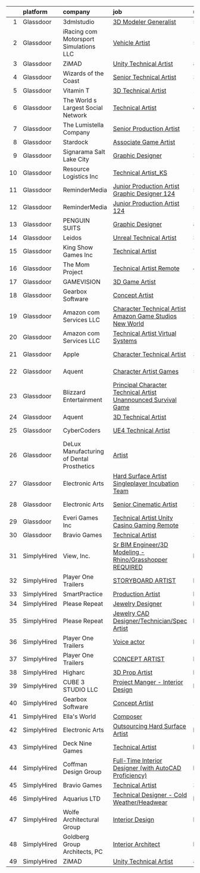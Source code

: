 

|    | platform    | company                                   | job                                                                                                                                                                                                                                                                                                                                                                                                                                                                                                                                                                                                                                                                                                                                                                                                                                                                                                                                                                                                                                                                                                                                                                                                                                                                                                                                          | update_time   | location           |
|---:|:------------|:------------------------------------------|:---------------------------------------------------------------------------------------------------------------------------------------------------------------------------------------------------------------------------------------------------------------------------------------------------------------------------------------------------------------------------------------------------------------------------------------------------------------------------------------------------------------------------------------------------------------------------------------------------------------------------------------------------------------------------------------------------------------------------------------------------------------------------------------------------------------------------------------------------------------------------------------------------------------------------------------------------------------------------------------------------------------------------------------------------------------------------------------------------------------------------------------------------------------------------------------------------------------------------------------------------------------------------------------------------------------------------------------------|:--------------|:-------------------|
|  1 | Glassdoor   | 3dmlstudio                                | [3D Modeler Generalist](https://www.glassdoor.com/partner/jobListing.htm?pos=120&ao=1136043&s=58&guid=000001817ab685b9a06ea1ad41a30f48&src=GD_JOB_AD&t=SR&vt=w&ea=1&cs=1_948e0f95&cb=1655621191450&jobListingId=1007937621655&jrtk=3-0-1g5tbd1esi6i0801-1g5tbd1f9i4nf800-a5ec0963a6c8bc4d-)                                                                                                                                                                                                                                                                                                                                                                                                                                                                                                                                                                                                                                                                                                                                                                                                                                                                                                                                                                                                                                                  | 5d            | Remote             |
|  2 | Glassdoor   | iRacing com Motorsport Simulations  LLC   | [Vehicle Artist](https://www.glassdoor.com/partner/jobListing.htm?pos=101&ao=1110586&s=58&guid=000001817ab685b9a06ea1ad41a30f48&src=GD_JOB_AD&t=SR&vt=w&ea=1&cs=1_a1634fc4&cb=1655621191447&jobListingId=1007936151612&cpc=5B877AD962FD223B&jrtk=3-0-1g5tbd1esi6i0801-1g5tbd1f9i4nf800-9b56a0ebc0795f4c--6NYlbfkN0DLWr0FuvwmpNY589ecXM0wpB-l41nBtAe9mv-PvJGiqS8grPhOTjP6H2aRg2hn71w1cj_zJXm9QXQQoyJiaBGHbTQAC-qg5LH8UJ7epqLPYupTEdmcvi3K9BcK2I5NbQ7MQfOXL0s0m2Cwlu6jeZG5d2fQtaMK-0pbhJbrKbZmwkmpr7A5i38LBtpWCYhzaLMOwrxf4Nqu-SZuWbOr1rqvacx5sQpJEk1JLDxBE9lEujDRqhFzzsWuB1Gr32wCo_9XGgqm-p7mRfQaEXKfrRbsWM-wjoZwQaYLmSDCiSeo7Q9gkaZeUyYwUJ1UqjTdfP4c4GL_8hJqA6u0cR3k3L-4D2S9cMQHOz9JSDQI7I52ZH5Sn59gNByQaxw_Rdhe9mnS3wM-v1CiAEUQj96RA150EwEO6qUR3QyC2NU9nShOFMGGeL8MJD_PxRa3nozWMj0BJAlpb6yOQFtQUdgAF78qfhZP_eU6jvDCsS7_daI9LsHhjOjjPLaI0cCO1iVGPZw%3D)                                                                                                                                                                                                                                                                                                                                                                                                                                                                                      | 5d            | Chelmsford, MA     |
|  3 | Glassdoor   | ZiMAD                                     | [Unity Technical Artist](https://www.glassdoor.com/partner/jobListing.htm?pos=119&ao=1136043&s=58&guid=000001817ab685b9a06ea1ad41a30f48&src=GD_JOB_AD&t=SR&vt=w&cs=1_32fe851f&cb=1655621191450&jobListingId=1007931535655&jrtk=3-0-1g5tbd1esi6i0801-1g5tbd1f9i4nf800-59ee458019209e8d-)                                                                                                                                                                                                                                                                                                                                                                                                                                                                                                                                                                                                                                                                                                                                                                                                                                                                                                                                                                                                                                                      | 8d            | Remote             |
|  4 | Glassdoor   | Wizards of the Coast                      | [Senior Technical Artist](https://www.glassdoor.com/partner/jobListing.htm?pos=130&ao=1136043&s=58&guid=000001817ab685b9a06ea1ad41a30f48&src=GD_JOB_AD&t=SR&vt=w&ea=1&cs=1_487b1f7a&cb=1655621191455&jobListingId=1007942802386&jrtk=3-0-1g5tbd1esi6i0801-1g5tbd1f9i4nf800-2e8120c95d0ca352-)                                                                                                                                                                                                                                                                                                                                                                                                                                                                                                                                                                                                                                                                                                                                                                                                                                                                                                                                                                                                                                                | 3d            | Raleigh, NC        |
|  5 | Glassdoor   | Vitamin T                                 | [3D Technical Artist](https://www.glassdoor.com/partner/jobListing.htm?pos=116&ao=1110586&s=58&guid=000001817ab685b9a06ea1ad41a30f48&src=GD_JOB_AD&t=SR&vt=w&cs=1_3472a99c&cb=1655621191449&jobListingId=1007924250804&cpc=32EE424DE2B657EB&jrtk=3-0-1g5tbd1esi6i0801-1g5tbd1f9i4nf800-b676246afe9ffab5--6NYlbfkN0DMrcEu7yrtATojKJA7cEzGQ3FdRGWLh0CZQInL4ECGI6k5tN82kdM0OKoro5eXmjqrlAnDtckO5oeRnp0WuwL4LRISKzB96TROHOn88Gkm_ZjVTDxR6yvKi-wTEpxbYoH4Q9Epgd_JwKUcv74onN9sPbFCnxTAPOYzeQVeoWsKFEG8Zjba_hRQjAm7wUHNPljv73YGKxvpMdOeCNM-kHdV6T1kJIY_pp-grewAmcNDWyQPErKFt11UcxN7qKPC1S57rn5EKy9JGfC85ksMyVLsJtuwxl0xlOOvIG6nDWN-orO89ShZZe9zudnEfnTuXwpxP3pyLGPmx3GgidD260oM7xxamPmRKVHvWmL0HAlNHC3dkQ1MDLbTMpNYh4ljOWtF0F6bGSlqvYr5EXngw94J0k1ma3njIGs_DA8Bj0bFtjiRq4MedqXXIWqOywy2LX8_gB70Epx4G0wDm5LflhRqL8MJBUNgvE0%3D)                                                                                                                                                                                                                                                                                                                                                                                                                                                                                                                      | 11d           | Remote             |
|  6 | Glassdoor   | The World s Largest Social Network        | [Technical Artist](https://www.glassdoor.com/partner/jobListing.htm?pos=108&ao=1110586&s=58&guid=000001817ab685b9a06ea1ad41a30f48&src=GD_JOB_AD&t=SR&vt=w&cs=1_77bbed2e&cb=1655621191451&jobListingId=1007940701350&cpc=82B3195DA92CAF92&jrtk=3-0-1g5tbd1esi6i0801-1g5tbd1f9i4nf800-a89872819a82c25f--6NYlbfkN0DSgjPPcnEdvoK3uuxfISLALE6pB1FR7YSHOr_tSg5_QGIhoz_2VqUepdcKLBLI_zSM2ofyPzeQLtzdoth_FeSpi_SRGo1jm_O5Zz3wI8xirG3g5VATtwtMr0r4LH8DSyg-ysPYLWuJRl3oK_-dNRVnhmQzoQ13ikV9FlZyMcmYy70ds-OSna95mbnslcoRE6kx8cbzGB5c8_Y9N6-fSNx6UW0vJFXqj3y5APqR9JByVSya5i_BZDRIBWbQaGZEQ6_GFDCzGnoIAYSh_YdXFm-3nKV47dRMnV6MMOXb3uGYWbE9uHvb3BsBmDF65cYmSOYlDZt_sB1Vr6ZmRVGmK2KmI-JK1yG-5YlfTpix9kd-TXIyVWQApawCJdxi58b_9Zs1Bxy-XuTlIEeQptHCkqONPkYrKZdVeYTjgF6rwCHgkNxCLg3PlKe6rW6xjnd2Lo0Kdd_Lj4KK6PbQB__9h_LCCg_XTFY839tKMpEpYJjMW2qSH5_RuS63vSURqIFLuiSvDTVi1-2QDHx9FhyE9_wZs6Kpy9-Ol5aVVZXz6l0_ehpGoxZJRuwWnwWqqitP4BmuO28XSFchfQ%3D%3D)                                                                                                                                                                                                                                                                                                                                                                                                           | 4d            | New York, NY       |
|  7 | Glassdoor   | The Lumistella Company                    | [Senior Production Artist](https://www.glassdoor.com/partner/jobListing.htm?pos=109&ao=1110586&s=58&guid=000001817ab685b9a06ea1ad41a30f48&src=GD_JOB_AD&t=SR&vt=w&ea=1&cs=1_e982b26f&cb=1655621191449&jobListingId=1007944587942&cpc=01657B10174A43CF&jrtk=3-0-1g5tbd1esi6i0801-1g5tbd1f9i4nf800-c9c41615f2c77ffd--6NYlbfkN0Ckr_gzYLD0PUWX5AZGPM21CbbkNR_Y_Kmu_jKedLsZ-t9GjK7FzUhQevJETcspmG70ZEJ3Q0SadqwEgECowZo9jCXqXgzGlh24lfHzwNAKYm12Apvl1NuYh4ZuXXGnH96w83ROptCFf4Y0Od7KCxfs4bSOcwWOkcv9NOZdk_AlGiUcpvjx5z-otnem5oKQS09dq6ojHfvlAuB8NiSuYCXa1Th9jd33VaF2PEjk5RYZ6rq9D9CvMo6IIf3x4IUrUzY4MR-oixYa97C4DOtZJSc9SCrpRAMJXoINQyIhLQ4CaixC9TO1KELk-2C6vaa7IzPzZ0FV2P36PqJ3OKHUUjPbhyVGt9fFGOiVM3DmVNkoFCJg7YzkYYSeBPaHL1_5t2M2WOy2kmcwiIfgrksocPvUdmt5FpzP4OKqlqjjQr6lLQFeQ38Fc5M6aHlA2b21udbRHEaYwHO0BWpk1wLWBNxXedyGxTSLnNAhcp6p7Waw5J_-T8ETCAR5sKha9fJgO5ho67dqW2sUZw%3D%3D)                                                                                                                                                                                                                                                                                                                                                                                                                                                              | 2d            | Remote             |
|  8 | Glassdoor   | Stardock                                  | [Associate Game Artist](https://www.glassdoor.com/partner/jobListing.htm?pos=128&ao=1136043&s=58&guid=000001817ab685b9a06ea1ad41a30f48&src=GD_JOB_AD&t=SR&vt=w&ea=1&cs=1_2d3d4095&cb=1655621191454&jobListingId=1007922211857&jrtk=3-0-1g5tbd1esi6i0801-1g5tbd1f9i4nf800-21858a99e1df3e9a-)                                                                                                                                                                                                                                                                                                                                                                                                                                                                                                                                                                                                                                                                                                                                                                                                                                                                                                                                                                                                                                                  | 12d           | Plymouth, MI       |
|  9 | Glassdoor   | Signarama Salt Lake City                  | [Graphic Designer](https://www.glassdoor.com/partner/jobListing.htm?pos=112&ao=1110586&s=58&guid=000001817ab685b9a06ea1ad41a30f48&src=GD_JOB_AD&t=SR&vt=w&ea=1&cs=1_035f90b0&cb=1655621191449&jobListingId=1007943003103&cpc=6BF42D0955AE9A34&jrtk=3-0-1g5tbd1esi6i0801-1g5tbd1f9i4nf800-19706481237924a5--6NYlbfkN0Dx3r3E47sSe5bB3PIy1uzBZvlB7xy2NhfhZMlxQTsxrM9CNnVPR6P6JtBXNbjAjFcYmjflaaTuXWU3zqWuRh0bCTJWlJCYtS_oOOWTHzVtF6rzIX5w7GBlSlNv4s9oRYso8VcMP6C-dDzsVbHpDU0sEBxZeOAYAr-sRdSLbuQ13jjOAjyDjwAw1e5pExvFdZ07gaE0t2dnpKnYJkeHgNj3m7gdcaIUewXs3qkcNvS71a4Shgfy1q3KbiZ7pMPLcY6FrGylAHns3iZSPPAtNgpusOooLGXyOF5YZQGNvIyUuh8D7boSDjr14EUHFwpJlC9HfvKGDWghSrZ0GF5SScrKjwqQ9xBHcrk0YayeidhOvwJEKkN3Aqeu5w1rHdDYDz8EIohVV5uH-HBqsmiGDHVhRfqZ2OjCa06qnr12OCbaRY_0KvBaER_iPjgkT0zCbHrgf1M31hiMoxuVnbnVJoaoU6UdeTppnV1YQ6NgAxZqbTtFGkXPgEfY29ePm8m2HQc%3D)                                                                                                                                                                                                                                                                                                                                                                                                                                                                                    | 3d            | Salt Lake City, UT |
| 10 | Glassdoor   | Resource Logistics  Inc                   | [Technical Artist_KS](https://www.glassdoor.com/partner/jobListing.htm?pos=111&ao=1110586&s=58&guid=000001817ab685b9a06ea1ad41a30f48&src=GD_JOB_AD&t=SR&vt=w&ea=1&cs=1_ff6d4157&cb=1655621191449&jobListingId=1007921033823&cpc=0FE1F5EA2BC84A01&jrtk=3-0-1g5tbd1esi6i0801-1g5tbd1f9i4nf800-8faab97259ef5fc7--6NYlbfkN0DocVae39sZLCxJXXhhjNJGvhWXz6YqWEk9zT_2ttyk4dOkm-T17qKsjgnI8TzfsPeozibNa3VMIDrkhjjfQHNEfFbRIid3ozfNPviMV64oItPaNup3--qTxn6hqziltIiTcoFb320GwfRWejCBCZDvJ0fFtU1CBGPWzTqu8k1b6jRWSe18O28WufcG0A3I7Z3o9ifw-oeXAZsURQcj_fHerHcUSTM4i4RuA5THd7V8z6sjxwm4HFV_E-geQIcYwuoraoIW0F4obB5ykANp9Q_r1rtI7mcmNQhcZYv8Mtjb9uZ3QMbnsR2slxG5uW6pgN5U5tEB_hZ2lVlKfFUE0lh0miA9RuR3BtBnV8rzjUuXzjiovJBE5P4LQG9qKeSTYzoCwADJBHwPmEFXrXzvDlC2NqoodS1cGlwaJAPdTtQdkSPbveyPx-QFxpGbsWqfk8o55wWulkNM4GG0oPwd0y3TgRWyanrFh45F278zKqgfGMbhGtsH9l7EaxdtMwySOTRLyGjn6M6Tbw%3D%3D)                                                                                                                                                                                                                                                                                                                                                                                                                                                                   | 12d           | Playa Vista, CA    |
| 11 | Glassdoor   | ReminderMedia                             | [Junior Production Artist Graphic Designer  124 ](https://www.glassdoor.com/partner/jobListing.htm?pos=114&ao=1110586&s=58&guid=000001817ab685b9a06ea1ad41a30f48&src=GD_JOB_AD&t=SR&vt=w&ea=1&cs=1_0f5cc9bb&cb=1655621191450&jobListingId=1007936492396&cpc=8795CF9063CD573D&jrtk=3-0-1g5tbd1esi6i0801-1g5tbd1f9i4nf800-569d684d66484897--6NYlbfkN0BV5xWQvMmIkgUcdRWb7iWRWS4LnwJ0A4ASNg0KGqrukA_POA8ifgoOj7ZHGRdIKnJM5Akv8CTLubbgm39frLjI6SW68wxRZ1sDCXhijtVGwGl9pRDfP47KOcAfa8RcWKCvRIKgRXTu8xs--URbPDi6al_OYfeBVj0B8e5CxHkjLpKmqZb1ZIUPCfsKVGg8okD2zd5Ceyp-8Fege9Psfps2gh7_ICYRPJlh5zlP9taqo6BbOVVpNjo0A5Ib02UT9Y-aox7MaHanI_qfVfibNGb7K_lSLKyZig1RFxptsf_wBicWwG2trOvzYOrQpnvwmXaLDBljNsw7kicdmLeytpxb410T1tthA8fC_VVGFtbcXrdivpSQFBjtoIWpuT_hpvAk8EUcMjOLwuUGrp1ur-NV-rn-zEjPMci2dmAZKyvox24uPICfrZSSQO1XeUOp3VDf0_3fUeT8JVi6qXapNJlq1og_tfAEK9_03oKlm643F7UFbcv-43PkFRxdf3SFW7LSA8nvQOb7jgFSR86qxcv6kMXnMTjzkcQ%3D)                                                                                                                                                                                                                                                                                                                                                                                                                     | 5d            | Dallas, TX         |
| 12 | Glassdoor   | ReminderMedia                             | [Junior Production Artist  124 ](https://www.glassdoor.com/partner/jobListing.htm?pos=113&ao=1110586&s=58&guid=000001817ab685b9a06ea1ad41a30f48&src=GD_JOB_AD&t=SR&vt=w&ea=1&cs=1_5ae2d455&cb=1655621191450&jobListingId=1007936492400&cpc=2CAED5C921A5F994&jrtk=3-0-1g5tbd1esi6i0801-1g5tbd1f9i4nf800-514b7605b3ddd355--6NYlbfkN0BV5xWQvMmIkgUcdRWb7iWRWS4LnwJ0A4ASNg0KGqrukA_POA8ifgoOj7ZHGRdIKnJM5Akv8CTLuYEkaLiH4HAz1wae52cGnOJZbwDwH7eo5Bj59g5UrG3eFSbRI_Qtz-y6RQdoR8aSMWMyFvCo434UkGjbHExKa7sSFSnsv2rXFtNy4PEr_NPzKFqq28fG4efOQD-YxlIJD0v2p8aB4irz2m62A44WqyFvPsD4gjV11ZncZ1cx_YYfXisbYtrBYBBgy3NNykoKpkA3vkKIPmDlYfCj2LAs35SgIxdIqlRM2brAPs-0D8jgc7UXV8ffnGaAvk2Im8Wxf7CegF6TfUuNFUhz4FPtLzkUBGOUt7c1WKiaL28YoYrMhBOOcY0x7BVRErq5lMPrQDaIf3SZDx7QRRUluk4TCrL_E1Bf824QdxWm6_AGiwXBi6V4I8Egpshklp4ukJh6693zTj7MbpjHA43nUDykE83cTmBeE0-wqsDO360uvlG-CWiyEsZxA_1Q_-y-dG9iLQ%3D%3D)                                                                                                                                                                                                                                                                                                                                                                                                                                                        | 5d            | Austin, TX         |
| 13 | Glassdoor   | PENGUIN SUITS                             | [Graphic Designer](https://www.glassdoor.com/partner/jobListing.htm?pos=103&ao=1110586&s=58&guid=000001817ab685b9a06ea1ad41a30f48&src=GD_JOB_AD&t=SR&vt=w&ea=1&cs=1_c8bef904&cb=1655621191448&jobListingId=1007931703718&cpc=B1198376F5A4F1A9&jrtk=3-0-1g5tbd1esi6i0801-1g5tbd1f9i4nf800-295706155d071add--6NYlbfkN0CB1tmP7rfbaHtYFmPjg1Xv8BJr6DUbyz0HQmM4H563AjxRjcRiypFG5eHhX0ZPISiHZ9rKFkU_R2012U8F7zarl_g7acRfIj56dqTCgc3rf1xYelSwyDUG7Zu9xpDhlNiONg5rSR_UbOtom-D-1D9vou1FBjNO27Fp_vy5yBZrbTZxP9s40emroRXN3AY1ehcR0v_ndW4ZTAb7-b2mzxKDSlxyv5Xo7jCf2tbyweyv7tNIgTouLKlzwqx5RpZBUkkT1sHYRNcbkPdrJczdt8KocDUxWUieltviFDrZoqUe37WDgbp8EGMvIZ1pn1ylLVB2yqTuV4KHB55dprLeWt3f10fdI3l2fBTyZw9m9COXeSDCEJNgNaD55DC-ze6tzBIysECMtonABoc9RS_PFrhFtJCFdGu-TvIQvm1-dkguKhsAj7cBkeliRrjCUXmfsckcWm4lv7d39-QWeu31ruP4FwT-haX4L53WQ3gw1NDM51JM2HLLXhsfVi0VJOIKgF8%3D)                                                                                                                                                                                                                                                                                                                                                                                                                                                                                    | 8d            | Boerne, TX         |
| 14 | Glassdoor   | Leidos                                    | [Unreal Technical Artist](https://www.glassdoor.com/partner/jobListing.htm?pos=104&ao=1110586&s=58&guid=000001817ab685b9a06ea1ad41a30f48&src=GD_JOB_AD&t=SR&vt=w&cs=1_c0ad7986&cb=1655621191447&jobListingId=1007942534448&cpc=BA15C3E50D27FFE8&jrtk=3-0-1g5tbd1esi6i0801-1g5tbd1f9i4nf800-8f4ae5795578ef6e--6NYlbfkN0CZUO70VSdYKA8PR3jfrSh5ljhqJhfDt0PzQCMubt8cRihWbmqO_-CcWTBwQGpXTij7f3URfWPIMThHTt3tGxfKzaCyKX591fJOuDZXagR_WoESiAk41m5Jre8N7w6OskZp3RJq_SKlMmSJBKbO7CpzFoF3RzMXAWQR0sLqlITwk1z9W5fLp9SKbNcSsrZ6_9-6fcdm81YAx2unpuFobR1eo1nG-HJcCMBuGv1FLLiurFivC6gZRC03ao5I_zQULPDJOHUZXazxi7n7D2NgpHcOSkIQLEJjbKb3ZqpNZjKbcn3KTBmSkTzyrIl0olCfWkF_i5zjXGy8_dZGmg3RnhpLAdJI7JgJp7Ns_iAUYxgIX2nzYJ6yAFCR3SK5JwWS3xb3dmCDYWvR0bYel2K15wbsZqrwah5z6AA_lf8VbMDqC4TEVYSt-BUWjQKYye4fabvMlb6UjpWWe2QrmQ8iFnjxmtEy7EcZ1T7iQhw_xV7HUoFeXLeX-v_c6o4b7r3d3kbMfFBf-HlNQ_UBwM-QTCCUJdMr8zmqghCzQdkmmirhRNhA53ijUNmtOqCs0nGeL1M2uFIP68g4D76_jFJ1Y1meTUw2Cm2uN1eNGlJZSMFTHA%3D%3D)                                                                                                                                                                                                                                                                                                                                                                    | 3d            | Reston, VA         |
| 15 | Glassdoor   | King Show Games  Inc                      | [Technical Artist](https://www.glassdoor.com/partner/jobListing.htm?pos=126&ao=1136043&s=58&guid=000001817ab685b9a06ea1ad41a30f48&src=GD_JOB_AD&t=SR&vt=w&ea=1&cs=1_df9d2606&cb=1655621191454&jobListingId=1007932973011&jrtk=3-0-1g5tbd1esi6i0801-1g5tbd1f9i4nf800-20decb6c4f978da1-)                                                                                                                                                                                                                                                                                                                                                                                                                                                                                                                                                                                                                                                                                                                                                                                                                                                                                                                                                                                                                                                       | 7d            | Minnetonka, MN     |
| 16 | Glassdoor   | The Mom Project                           | [Technical Artist  Remote ](https://www.glassdoor.com/partner/jobListing.htm?pos=105&ao=1110586&s=58&guid=000001817ab685b9a06ea1ad41a30f48&src=GD_JOB_AD&t=SR&vt=w&cs=1_5aa920cb&cb=1655621191448&jobListingId=1007939939925&cpc=DE56C24FF6DEC286&jrtk=3-0-1g5tbd1esi6i0801-1g5tbd1f9i4nf800-264f9011810ab4a3--6NYlbfkN0BDp_epf89aHDQhKpPegNJQ_ldQpEFZQsM9OcONMGxWx6pU56EKHF58QjVdAUvn2gX31HUntCyLUwzir2_2qLQKiwc4zqgc0EcGzWlJtEFabSJje5p3zQNcGS6mmu-hK71c0amOsooqt9D74xqUp2Fe1oOyI1RWtfFw9BBSi2GEBaE6UlKZT1OWJEzUiWGsGr4ndOVl3-3VObFRZu-TPb2MeOzPv5NEKr9cGPYA9eRFMQPKy4axo3DXtfRrvrBg-tlBZG5p0uMEa9XE3LOFkVj6OWF-9nsYF1dlaCqXrd4z-UCD_i1kmaadV9ueI6ALj26Hahrkm5CI5PmywS_Ot_dqPv0aE7nGh-02n749dSFt6ozoAqvcRsgQaLR-O9nrXgqQx5U_rjgZs5HvPqAgUjNdi9nGTSNB5a0NEdA3NDS2vJg0ELASa_aKtjj5Bn7tMBY1Rr2aNcIoxzqwfeqW7sey5DFIjeoccnso_T8p5Ltd4Q2oPzk6iTVkHu9dLs-7RXmnki2-ZjCvha5QAUFaySTQMevM7aH6GHwb4aCucwL36XymBXlqo5jrCndhDX9nLV7g0yEmgM106w%3D%3D)                                                                                                                                                                                                                                                                                                                                                                                                  | 4d            | Bell, CA           |
| 17 | Glassdoor   | GAMEVISION                                | [3D Game Artist](https://www.glassdoor.com/partner/jobListing.htm?pos=124&ao=1136043&s=58&guid=000001817ab685b9a06ea1ad41a30f48&src=GD_JOB_AD&t=SR&vt=w&cs=1_6283ccb2&cb=1655621191450&jobListingId=1007925509508&jrtk=3-0-1g5tbd1esi6i0801-1g5tbd1f9i4nf800-e9899332962310b6-)                                                                                                                                                                                                                                                                                                                                                                                                                                                                                                                                                                                                                                                                                                                                                                                                                                                                                                                                                                                                                                                              | 10d           | Naperville, IL     |
| 18 | Glassdoor   | Gearbox Software                          | [Concept Artist](https://www.glassdoor.com/partner/jobListing.htm?pos=118&ao=1136043&s=58&guid=000001817ab685b9a06ea1ad41a30f48&src=GD_JOB_AD&t=SR&vt=w&ea=1&cs=1_069d5d98&cb=1655621191450&jobListingId=1007925578528&jrtk=3-0-1g5tbd1esi6i0801-1g5tbd1f9i4nf800-557e5e4260519650-)                                                                                                                                                                                                                                                                                                                                                                                                                                                                                                                                                                                                                                                                                                                                                                                                                                                                                                                                                                                                                                                         | 10d           | Frisco, TX         |
| 19 | Glassdoor   | Amazon com Services LLC                   | [Character Technical Artist  Amazon Game Studios   New World](https://www.glassdoor.com/partner/jobListing.htm?pos=121&ao=1136043&s=58&guid=000001817ab685b9a06ea1ad41a30f48&src=GD_JOB_AD&t=SR&vt=w&cs=1_7614dcfa&cb=1655621191450&jobListingId=1007948570053&jrtk=3-0-1g5tbd1esi6i0801-1g5tbd1f9i4nf800-239f5a616c64cdfc-)                                                                                                                                                                                                                                                                                                                                                                                                                                                                                                                                                                                                                                                                                                                                                                                                                                                                                                                                                                                                                 | 24h           | Remote             |
| 20 | Glassdoor   | Amazon com Services LLC                   | [Technical Artist  Virtual Systems](https://www.glassdoor.com/partner/jobListing.htm?pos=129&ao=1136043&s=58&guid=000001817ab685b9a06ea1ad41a30f48&src=GD_JOB_AD&t=SR&vt=w&cs=1_1804e8a7&cb=1655621191454&jobListingId=1007946590861&jrtk=3-0-1g5tbd1esi6i0801-1g5tbd1f9i4nf800-362bb63835cd799a-)                                                                                                                                                                                                                                                                                                                                                                                                                                                                                                                                                                                                                                                                                                                                                                                                                                                                                                                                                                                                                                           | 1d            | Westborough, MA    |
| 21 | Glassdoor   | Apple                                     | [Character Technical Artist](https://www.glassdoor.com/partner/jobListing.htm?pos=106&ao=1110586&s=58&guid=000001817ab685b9a06ea1ad41a30f48&src=GD_JOB_AD&t=SR&vt=w&cs=1_2c5e4a99&cb=1655621191448&jobListingId=1007943800865&cpc=F41FEAB56D215062&jrtk=3-0-1g5tbd1esi6i0801-1g5tbd1f9i4nf800-b0764ac796d8d5cf--6NYlbfkN0BvKrLyj5gPmtZO9T8euul8TCxuuKNOtzRJOomxnwSEodTz2Bc-sPZl5OJ9R4TJsNeweKXq5aWbh9emI1Bdh4qUg8XCZ_BNygwrXO3dOzEnZpRSo6qle0sptwnuYlqFmsrrvBiQS_C18M7-w2LQsg7Xw2caGIg1_GOVX6ZhxtZ01Ya-95-0MDsM3Rh2Gm77OC9E8ICRysWn6Otz07A7h2mtnDcHVbpjv8DY7radxbyWTf76Khuv9-KxNDBb-476MBhT8TtHX_rgcOMSTBi7f6IXChDGVb9WuaF5kZx-eP0MLblYgU8a8kbDTgUUvKs0P5e1wHlh8O0cT60i1KZeCXdWGF2rQvSVS6DN9f8zSmIRcEwBIfXcyQSvwLMqO0EZcqqbirvvCOo8W6dX810CrSUcmIs8J1rmyy1vpTG3B9TQKts76cVFDW86CGdlUBHxltZ76oGORmHQT1a7NGVFRBDGCZAx9p_NFZjnR44lh0ui-d2rtvYJw8ExK1fFDR4F6m3-BtS26T_-XCFgZWUitA6pr44efsh4orWrVf8SIBAS2iCeIL_mXTW1mzQGTDlp3kK3rN3wRWwmAWLB_oVZ7-l43fc71pyBkQac0ou_s8SDwisktHurVBH-hey5JLuFSnYQ27q4HA-8156DXQTQ6K1usmQdcrty7BmYINlDB2kDa798kcz3UaS27hwp3GUI2t7vLadX4jVNtZ33UEm7cttJpa0mUtkiYfr4nHRcaZrLTuZZBUQCjOfrpi6Z0ym-Ryt6a6yehSbI3ZJ5dtU6AAEqwWYJ3mDvVwwiAeseGJySjL8xMO6lgDJQpVbtW1dD9pyFD8F8AOsTyOzxCfnnUcSBRRCrtntujOM1g9TsH9kSrF7F2hjHiCkLfYEPEQB_8fBNNr3z2xu2375EF8kOzX7y_mAgD05InTPlSEdtQIqJgp7_FMkuTfEWralz4fU6tuYdfbPJ0dWrow%3D%3D) | 3d            | Culver City, CA    |
| 22 | Glassdoor   | Aquent                                    | [Character Artist   Games](https://www.glassdoor.com/partner/jobListing.htm?pos=117&ao=1110586&s=58&guid=000001817ab685b9a06ea1ad41a30f48&src=GD_JOB_AD&t=SR&vt=w&cs=1_81ed72ea&cb=1655621191450&jobListingId=1007936255373&cpc=2CAED5C921A5F994&jrtk=3-0-1g5tbd1esi6i0801-1g5tbd1f9i4nf800-5dc12179ce319e3c--6NYlbfkN0DMrcEu7yrtATojKJA7cEzGQ3FdRGWLh0CZQInL4ECGI9gD0Wolx9R2v-Aex0-GK07INm5qc-78OS5RFjiAQMb953HXtJYxo9EZrsW0-5j0-c3nYAgfIYqE9pJuivlfPVhH3KkSP9XdJjRafUTgIOGi1N3luAKrRSHzEgcOJ0G8wIjoLM2UNVeQuvCJ7wpAYmlK9ImVMprCy04CG-Q-e67JPFOlOcRRk3snNLlc-NrVS2Z6flNtvhuVn_Xk4npWLpzZdK9NQ10cvKoyFSY7XPYTser_OlwrQbbz3skDcGgczjYISCeqC48-i_HNjGbhqOZ40T__FdeSaV0ZwoM9oVaxcjVMrokLe0QQLG3hIZbVmU36Dwaq4kBQ_MY7Vz4xLpPyhyfpviY_gAzqXrdWPBhBRsI2lsbBiKwkOcDo44PDvYMrt7opqqvufBiM-uUUGwji0X_0mV6cdg%3D%3D)                                                                                                                                                                                                                                                                                                                                                                                                                                                                                                                                   | 5d            | Redmond, WA        |
| 23 | Glassdoor   | Blizzard Entertainment                    | [Principal Character Technical Artist   Unannounced Survival Game](https://www.glassdoor.com/partner/jobListing.htm?pos=123&ao=1136043&s=58&guid=000001817ab685b9a06ea1ad41a30f48&src=GD_JOB_AD&t=SR&vt=w&cs=1_fc6de34d&cb=1655621191450&jobListingId=1007927219176&jrtk=3-0-1g5tbd1esi6i0801-1g5tbd1f9i4nf800-dd74f3205151aa76-)                                                                                                                                                                                                                                                                                                                                                                                                                                                                                                                                                                                                                                                                                                                                                                                                                                                                                                                                                                                                            | 10d           | Irvine, CA         |
| 24 | Glassdoor   | Aquent                                    | [3D Technical Artist](https://www.glassdoor.com/partner/jobListing.htm?pos=115&ao=1110586&s=58&guid=000001817ab685b9a06ea1ad41a30f48&src=GD_JOB_AD&t=SR&vt=w&cs=1_6cd71ae2&cb=1655621191449&jobListingId=1007923719283&cpc=B076152010A3B66C&jrtk=3-0-1g5tbd1esi6i0801-1g5tbd1f9i4nf800-543a1d89cc196ac1--6NYlbfkN0DMrcEu7yrtATojKJA7cEzGQ3FdRGWLh0CZQInL4ECGI9gD0Wolx9R2EDT7B77c2cRZWsv8m3llZu--9Lw114O_skrLyF_I6SgxSxzYeplcDPXGdHein_SZiLSSfcxNX90WARoK4PLXqXq75b43CDnftlS_FE9aV2wRJHGfXTKNI76Vz30QRBs1yBpAGBxJDXs0meG0NaFcNdzXoZBz__-nArukW-bibOCy6LiXIvvi-B2eSAmSYMWT68WCMm3TNCarpIM6XgOm9PSDLxBgu35Vzge69PCcj3O9rEmH8C-6VJgbKRRHF3WNIDuZ48qw7YAwSLLksam6oDJiirTLOjiD49R9tEbsUIn7wQbBsd2I-bBVlCpCkXstWgn-On4S0dXRPuaaD1qhZezIurcyjUsDugXOA_vPWwGnWVmCuj67hDWpM7qkOxHhx-AGQE2ec8A4c-nzx5hEsQ%3D%3D)                                                                                                                                                                                                                                                                                                                                                                                                                                                                                                                                        | 11d           | Remote             |
| 25 | Glassdoor   | CyberCoders                               | [UE4 Technical Artist](https://www.glassdoor.com/partner/jobListing.htm?pos=110&ao=1110586&s=58&guid=000001817ab685b9a06ea1ad41a30f48&src=GD_JOB_AD&t=SR&vt=w&cs=1_80ff6882&cb=1655621191449&jobListingId=1007947272705&cpc=3DB599BF2F4828F0&jrtk=3-0-1g5tbd1esi6i0801-1g5tbd1f9i4nf800-7e62699c4432702d--6NYlbfkN0CpFJQzrgRR8WqXWK1qKKEqALWJw739KlKqr2H-MSI4eoBlI4EFrmor2FYZMP3muM1wdx6A6dm3JaMLBDDcv8auIFYG-cbphv9uDqCNJ1VDixu18w6I70RhugkiZjU5GD5cMrFCJz6zu72YAMa17leEiUPOA3s7qNdMyZF-73S1mEBa-sFcmI_JP44-3LAPOQfpRAAeWUhfEMwz0CKHCqvzOJ__SrWMeEysMyZuM9TlZdm8o6BoP9XwyrTP5NlkRpX222aou3-2kXmLWvmqAPv-LFt1sbr3o81J7YYWx1uO3EdGf4Q88VUvE0dvJzYae7BAjxajjy3B9T2bJth5ez01uF19hFaKVmLyXGnSO6B9qb-o4Vp63ZFUX8AONdynhYbevgnyrD2ggh_Ap23BOrqoUhBN6nFcoeAzx6Jfd3hV4ZN9ER4uFLJiVcmFTKk34Gy4-rYGDDyYkqGCD1e9om_JxqvlKbsgj2aZ4cqbm2DsOmTVkcqTTLFbWE5z4RDxjkPesmaU9Yo63L2L7jisYq-avlSO1IKBy6BZYmlTSF6FPDNtxBykcAPTQLjYVhKfo5LkYEYkEleHj3L7oiAdxdM0r8_SQtIpPV8-9vpY1xZYJNX53tWxeYrNFNPdJweLHfZrNzZ7hpVdLHlMkW3aShInQOcPca6CbLn8alRKU_9NN3dQ1u36MMXwZ2wMDxmjmvKIhj6DWiGvydZ4fFd1Tv3xUM3FkSAByBQB2bkhJ_w-2DRzY0-YAbJGYQehRsBGrZZcrGHCWyMeCKWW0N3m0_UqR_-_tD734JZWAYhscwUK7JOO3A6F0m6Z_zLL2AJV8c0lP3gSr092d_qZy2yKOdR_LyMG2IqV31XuTKmLeF2T5qFeroGNfizCk2TxCy_zzzIXLhmDSwkqddBFjma6oktaDiEAJLUlnVyq59INSNvJXok8nIygIpskK1is3LOBAfFjHAG86FoGpQaAkfPfd1YU)   | 1d            | Woodland Hills, CA |
| 26 | Glassdoor   | DeLux Manufacturing of Dental Prosthetics | [Artist](https://www.glassdoor.com/partner/jobListing.htm?pos=107&ao=1110586&s=58&guid=000001817ab685b9a06ea1ad41a30f48&src=GD_JOB_AD&t=SR&vt=w&ea=1&cs=1_d6f3d27f&cb=1655621191448&jobListingId=1007920782407&cpc=C5F9C09AE97B3D2F&jrtk=3-0-1g5tbd1esi6i0801-1g5tbd1f9i4nf800-43d462991f7e872e--6NYlbfkN0BBzZyoKFU7zfJs0akLnd3sVTu9KqnToaOZlWVvTgeGdoO6NbWHS6YtIfgUEN3_LDpCkq4J3rA-PHj58nj37ulsEGFyBcr8f_QW59HZuEwE0zp-esBV20vIRU7qjvH6w9Z9mELcLveDgMBZBLF8liL9Kvk8hDxBq5V6e-9pzLaPy46WVDDhtKI6w1pG_V5031qmCjjRNAfIjE3OHZKOKANhI1PGWz1hQ1JtxWc-wMchvcp50JjHp48rg0dBLDWc5nj9pON97bN3iUMJKZteNP2NNlhEgnKKK9cvXC8qVc7Rk6HB6jwPg9T4GVduO6J9CV1VVBTyW7tzu4yyxBSvD3XwRemajFrvra5bi3iQWCx8zaQ-maRWaIJU29zPOEEhwgGxruGHzN3qwnxqY8SkFldmExxEsXajWu0XpIojqnbdemGPboekyTiuS-Ok74I9A6gVsvvrsvRdI95OIgKxS9YggPkTCIPXB6VEq5-dwyoa9w%3D%3D)                                                                                                                                                                                                                                                                                                                                                                                                                                                                                                                | 12d           | Reading, PA        |
| 27 | Glassdoor   | Electronic Arts                           | [Hard Surface Artist  Singleplayer Incubation Team ](https://www.glassdoor.com/partner/jobListing.htm?pos=125&ao=1136043&s=58&guid=000001817ab685b9a06ea1ad41a30f48&src=GD_JOB_AD&t=SR&vt=w&cs=1_7c0ac659&cb=1655621191454&jobListingId=1007942637389&jrtk=3-0-1g5tbd1esi6i0801-1g5tbd1f9i4nf800-d91f0bcd697e42ee-)                                                                                                                                                                                                                                                                                                                                                                                                                                                                                                                                                                                                                                                                                                                                                                                                                                                                                                                                                                                                                          | 3d            | Los Angeles, CA    |
| 28 | Glassdoor   | Electronic Arts                           | [Senior Cinematic Artist](https://www.glassdoor.com/partner/jobListing.htm?pos=122&ao=1136043&s=58&guid=000001817ab685b9a06ea1ad41a30f48&src=GD_JOB_AD&t=SR&vt=w&cs=1_468f1739&cb=1655621191450&jobListingId=1007945402288&jrtk=3-0-1g5tbd1esi6i0801-1g5tbd1f9i4nf800-3a0770322ba23719-)                                                                                                                                                                                                                                                                                                                                                                                                                                                                                                                                                                                                                                                                                                                                                                                                                                                                                                                                                                                                                                                     | 2d            | Redwood City, CA   |
| 29 | Glassdoor   | Everi Games Inc                           | [Technical Artist  Unity   Casino Gaming    Remote](https://www.glassdoor.com/partner/jobListing.htm?pos=127&ao=1136043&s=58&guid=000001817ab685b9a06ea1ad41a30f48&src=GD_JOB_AD&t=SR&vt=w&cs=1_c06ce54d&cb=1655621191454&jobListingId=1007923853689&jrtk=3-0-1g5tbd1esi6i0801-1g5tbd1f9i4nf800-b1f491a3818a0f0e-)                                                                                                                                                                                                                                                                                                                                                                                                                                                                                                                                                                                                                                                                                                                                                                                                                                                                                                                                                                                                                           | 11d           | Reno, NV           |
| 30 | Glassdoor   | Bravio Games                              | [Technical Artist](https://www.glassdoor.com/partner/jobListing.htm?pos=102&ao=1110586&s=58&guid=000001817ab685b9a06ea1ad41a30f48&src=GD_JOB_AD&t=SR&vt=w&ea=1&cs=1_291df45f&cb=1655621191448&jobListingId=1007942923850&cpc=7E69D0A57279CD4B&jrtk=3-0-1g5tbd1esi6i0801-1g5tbd1f9i4nf800-bbd09794a33c8874--6NYlbfkN0APToHrk7ILONyRglvlT3LJMO76dZGJsKlG8WQjsY8CqwypV_UwhZFYG88NHCv0jXwYBc-k4g_JhbV3Wvd_5t2G0cexgYdxhQsRwSvwScSaAITOiHIt3jFOLqLZPrf1THI27et2sbhhR-XSyz8iF0K4sKwRoTWmZqjaAYiECkxJMwojV_IuuqYlnKi-prTq7lljNZqa4hYUQ_WWW7_JPqGqO-fTQub8QmQWzJpLjEvfiNq4tknVE6nKHHK_AyJx_E6P8LiKfjAdrpdaIv-7x6xpxnDkpt-63qcrC65uj6kzPftMZE-23Sj1nV2F-ygFlNvPWC1ZjVo5fNqLNS-Nuk2FPF2uexXjsk1zQ-NmtyDTfg_sRbsksRmhg1rpeFG_AaAlIc8I_u10AM5qqyNuhMiwlkgvzOWzV9L3tLjVok7nXa4fU-KSjBV25g20W_5iNtyJ6rCuNEmRAE1TTXzou6NNbPjXmyfWoQZ0paq06vR8UtQ-h9CnLpECFR-DpuH9ebE%3D)                                                                                                                                                                                                                                                                                                                                                                                                                                                                                    | 3d            | Remote             |
| 31 | SimplyHired | View, Inc.                                | [Sr BIM Engineer/3D Modeling - Rhino/Grasshopper REQUIRED](https://www.simplyhired.com/job/r-EMDI_VtGPS56wqXDwIvVVf9Wc0_fV24JlkHogXp_SHsFRKSxtw7Q?q=technical+artist)                                                                                                                                                                                                                                                                                                                                                                                                                                                                                                                                                                                                                                                                                                                                                                                                                                                                                                                                                                                                                                                                                                                                                                        | Recently      | Milpitas, CA       |
| 32 | SimplyHired | Player One Trailers                       | [STORYBOARD ARTIST](https://www.simplyhired.com/job/WsM3HESh11erc7gbrwmB9wOuLc4G8EpuzkIDIBZRmQv2tJ5MIdyzZQ?q=technical+artist)                                                                                                                                                                                                                                                                                                                                                                                                                                                                                                                                                                                                                                                                                                                                                                                                                                                                                                                                                                                                                                                                                                                                                                                                               | Recently      | Bellingham, WA     |
| 33 | SimplyHired | SmartPractice                             | [Production Artist](https://www.simplyhired.com/job/_xo0jdBfZLwhYdOmh0GvqrDXmRBLz8Mtase2Sq-GxTmexWMMbijl5g?q=technical+artist)                                                                                                                                                                                                                                                                                                                                                                                                                                                                                                                                                                                                                                                                                                                                                                                                                                                                                                                                                                                                                                                                                                                                                                                                               | Recently      | Phoenix, AZ        |
| 34 | SimplyHired | Please Repeat                             | [Jewelry Designer](https://www.simplyhired.com/job/eqZCp6OfNkzHjWHDgEBQI63qXFou3CrkdCXbqkZ5LvGMGU5X4HWy4Q?q=technical+artist)                                                                                                                                                                                                                                                                                                                                                                                                                                                                                                                                                                                                                                                                                                                                                                                                                                                                                                                                                                                                                                                                                                                                                                                                                | Recently      | Sunrise, FL        |
| 35 | SimplyHired | Please Repeat                             | [Jewelry CAD Designer/Technician/Spec Artist](https://www.simplyhired.com/job/ppvf2r7N8yLNgoIwL-weD7YzaNH1jvE5SEhz67ZiaDq4BDi4XKidNA?q=technical+artist)                                                                                                                                                                                                                                                                                                                                                                                                                                                                                                                                                                                                                                                                                                                                                                                                                                                                                                                                                                                                                                                                                                                                                                                     | Recently      | Sunrise, FL        |
| 36 | SimplyHired | Player One Trailers                       | [Voice actor](https://www.simplyhired.com/job/spDD-EJ3TjYBjE8eMRZ9eEmKaVlWQD6z3yRQeU5qhxOkgExTKczNWQ?q=technical+artist)                                                                                                                                                                                                                                                                                                                                                                                                                                                                                                                                                                                                                                                                                                                                                                                                                                                                                                                                                                                                                                                                                                                                                                                                                     | Recently      | Bellingham, WA     |
| 37 | SimplyHired | Player One Trailers                       | [CONCEPT ARTIST](https://www.simplyhired.com/job/NHSymmraphyw8uHdSkV5Et_VVAdt0q4UIaYh_zD91KukT2nlM8P-Uw?q=technical+artist)                                                                                                                                                                                                                                                                                                                                                                                                                                                                                                                                                                                                                                                                                                                                                                                                                                                                                                                                                                                                                                                                                                                                                                                                                  | Recently      | Bellingham, WA     |
| 38 | SimplyHired | Higharc                                   | [3D Prop Artist](https://www.simplyhired.com/job/2hWZmhNdJcZ4fP95gMDCgSCok6Ej5-cSQZmp0SVIeGlr0-ONZVaJLg?q=technical+artist)                                                                                                                                                                                                                                                                                                                                                                                                                                                                                                                                                                                                                                                                                                                                                                                                                                                                                                                                                                                                                                                                                                                                                                                                                  | Recently      | Remote             |
| 39 | SimplyHired | CUBE 3 STUDIO LLC                         | [Project Manger - Interior Design](https://www.simplyhired.com/job/-s39AQb2wD3veyt5-eZP5ZU-A9D85DY9cJlwyAI70EIN6K2LHKbCCg?q=technical+artist)                                                                                                                                                                                                                                                                                                                                                                                                                                                                                                                                                                                                                                                                                                                                                                                                                                                                                                                                                                                                                                                                                                                                                                                                | Recently      | Boston, MA         |
| 40 | SimplyHired | Gearbox Software                          | [Concept Artist](https://www.simplyhired.com/job/gFr6QZJUtVTjHxcZCFkoOHZtuzIFaxX-z6NVOTk5o5QaTy5yv2gvKw?q=technical+artist)                                                                                                                                                                                                                                                                                                                                                                                                                                                                                                                                                                                                                                                                                                                                                                                                                                                                                                                                                                                                                                                                                                                                                                                                                  | 10d           | Frisco, TX         |
| 41 | SimplyHired | Ella's World                              | [Composer](https://www.simplyhired.com/job/F-4bKRKFL9qMjglGRELxn_F5KJu09spS7i_PmEralei96RB0e9EqAA?q=technical+artist)                                                                                                                                                                                                                                                                                                                                                                                                                                                                                                                                                                                                                                                                                                                                                                                                                                                                                                                                                                                                                                                                                                                                                                                                                        | 10d           | Burbank, CA        |
| 42 | SimplyHired | Electronic Arts                           | [Outsourcing Hard Surface Artist](https://www.simplyhired.com/job/RmQuzXa51WP0kFupLKQtXNwsdjC3JWQW3KW6lm6ltaLNdzhrZ95i3w?q=technical+artist)                                                                                                                                                                                                                                                                                                                                                                                                                                                                                                                                                                                                                                                                                                                                                                                                                                                                                                                                                                                                                                                                                                                                                                                                 | Recently      | Marina del Rey, CA |
| 43 | SimplyHired | Deck Nine Games                           | [Technical Artist](https://www.simplyhired.com/job/eQJJk3njqVvymUjLdp2ZCVpNJhG6N720R1rTciv5_l-B7qnjhD9iSg?q=technical+artist)                                                                                                                                                                                                                                                                                                                                                                                                                                                                                                                                                                                                                                                                                                                                                                                                                                                                                                                                                                                                                                                                                                                                                                                                                | Recently      | Remote             |
| 44 | SimplyHired | Coffman Design Group                      | [Full-Time Interior Designer (with AutoCAD Proficiency)](https://www.simplyhired.com/job/Xx7hJsbn6OIObeoohRD70Y4VdH0y_sC279UDSdlsem1MGWNh8Uj_rg?q=technical+artist)                                                                                                                                                                                                                                                                                                                                                                                                                                                                                                                                                                                                                                                                                                                                                                                                                                                                                                                                                                                                                                                                                                                                                                          | Recently      | Naples, FL         |
| 45 | SimplyHired | Bravio Games                              | [Technical Artist](https://www.simplyhired.com/job/leOeylCFD9zPn9B12YNI896KAvi09rOOzvGvHPjuY-gMt7cD_hcrQA?q=technical+artist)                                                                                                                                                                                                                                                                                                                                                                                                                                                                                                                                                                                                                                                                                                                                                                                                                                                                                                                                                                                                                                                                                                                                                                                                                | 3d            | Remote             |
| 46 | SimplyHired | Aquarius LTD                              | [Technical Designer - Cold Weather/Headwear](https://www.simplyhired.com/job/i6-GiiOYYZyEA-8i4hpSI0gssIZHeeYbggrO_FT8j-daUzptnv8rkw?q=technical+artist)                                                                                                                                                                                                                                                                                                                                                                                                                                                                                                                                                                                                                                                                                                                                                                                                                                                                                                                                                                                                                                                                                                                                                                                      | Recently      | St. Louis, MO      |
| 47 | SimplyHired | Wolfe Architectural Group                 | [Interior Design](https://www.simplyhired.com/job/bnKSoCA0arc-pLNVlwmxhDJxQf1eNkc8LHjtf9XvhY_wAkoHe1-2Qw?q=technical+artist)                                                                                                                                                                                                                                                                                                                                                                                                                                                                                                                                                                                                                                                                                                                                                                                                                                                                                                                                                                                                                                                                                                                                                                                                                 | Recently      | Spokane, WA        |
| 48 | SimplyHired | Goldberg Group Architects, PC             | [Interior Architect](https://www.simplyhired.com/job/CFonao7nF2mSBYHPB-VAZKlA2NvthEAC6En0ZmUFhf2flAAK5y05tQ?q=technical+artist)                                                                                                                                                                                                                                                                                                                                                                                                                                                                                                                                                                                                                                                                                                                                                                                                                                                                                                                                                                                                                                                                                                                                                                                                              | Recently      | Kansas City, MO    |
| 49 | SimplyHired | ZiMAD                                     | [Unity Technical Artist](https://www.simplyhired.com/job/Y0GdBjhaPSzKZAQrGWe29OfjsasmXQgt22jLHbLnteh7GmpLD1bOKw?q=technical+artist)                                                                                                                                                                                                                                                                                                                                                                                                                                                                                                                                                                                                                                                                                                                                                                                                                                                                                                                                                                                                                                                                                                                                                                                                          | 8d            | Remote             |